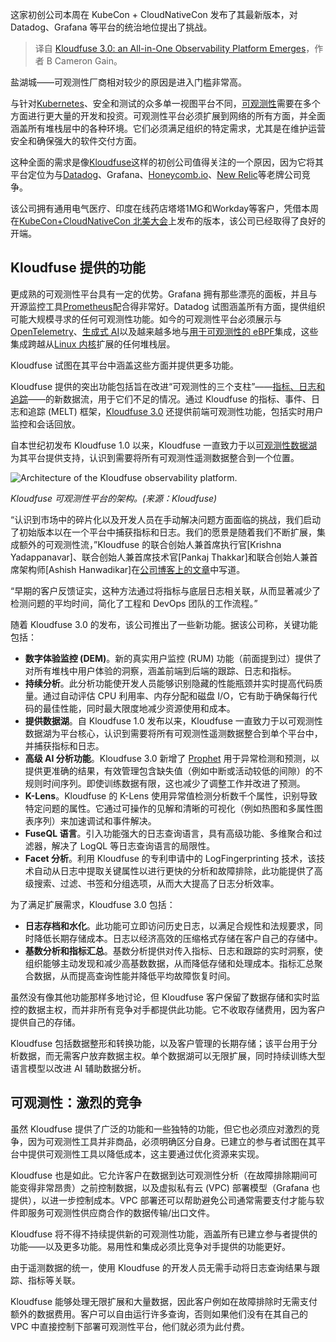 
<!--
title: Kloudfuse 3.0：一体化可观测性平台诞生
cover: https://cdn.thenewstack.io/media/2024/11/ed331c01-kloudfuse-logo.png
-->

这家初创公司本周在 KubeCon + CloudNativeCon 发布了其最新版本，对 Datadog、Grafana 等平台的统治地位提出了挑战。

> 译自 [Kloudfuse 3.0: an All-in-One Observability Platform Emerges](https://thenewstack.io/kloudfuse-3-0-an-all-in-one-observability-platform-emerges/)，作者 B Cameron Gain。

盐湖城——可观测性厂商相对较少的原因是进入门槛非常高。

与针对[Kubernetes](https://roadmap.sh/kubernetes)、安全和测试的众多单一视图平台不同，[可观测性](https://thenewstack.io/observability/)需要在多个方面进行更大量的开发和投资。可观测性平台必须扩展到网络的所有方面，并全面涵盖所有堆栈层中的各种环境。它们必须满足组织的特定需求，尤其是在维护运营安全和确保强大的软件交付方面。

这种全面的需求是像[Kloudfuse](http://www.kloudfuse.com)这样的初创公司值得关注的一个原因，因为它将其平台定位为与[Datadog](https://www.datadoghq.com/?utm_content=inline+mention)、Grafana、[Honeycomb.io](https://www.honeycomb.io/?utm_content=inline+mention)、[New Relic](http://newrelic.com/?utm_content=inline+mention)等老牌公司竞争。

该公司拥有通用电气医疗、印度在线药店塔塔1MG和Workday等客户，凭借本周在[KubeCon+CloudNativeCon 北美大会](https://events.linuxfoundation.org/kubecon-cloudnativecon-north-america/)上发布的版本，该公司已经取得了良好的开端。

## Kloudfuse 提供的功能

更成熟的可观测性平台具有一定的优势。Grafana 拥有那些漂亮的面板，并且与开源监控工具[Prometheus](https://thenewstack.io/prometheus-at-10-whats-been-its-impact-on-observability/)配合得非常好。Datadog 试图涵盖所有方面，提供组织可能大规模寻求的任何可观测性功能。如今的可观测性平台必须展示与[OpenTelemetry](https://thenewstack.io/why-the-latest-advances-in-opentelemetry-are-significant/)、[生成式 AI](https://thenewstack.io/ai-powered-observability-picking-up-where-aiops-failed/)以及越来越多地与[用于可观测性的 eBPF](https://thenewstack.io/ebpf-meaner-hooks-more-webassembly-and-observability-due/)集成，这些集成跨越从[Linux 内核](https://thenewstack.io/linux-kernel-6-12-prepped-for-superior-scheduling-real-time-ops/)扩展的任何堆栈层。

Kloudfuse 试图在其平台中涵盖这些方面并提供更多功能。

Kloudfuse 提供的突出功能包括旨在改进“可观测性的三个支柱”——[指标、日志和追踪](https://thenewstack.io/observability-working-with-metrics-logs-and-traces/)——的新数据流，用于它们不足的情况。通过 Kloudfuse 的指标、事件、日志和追踪 (MELT) 框架，[Kloudfuse 3.0](https://www.kloudfuse.com/product-launch/kloudfuse3.0) 还提供前端可观测性功能，包括实时用户监控和会话回放。

自本世纪初发布 Kloudfuse 1.0 以来，Kloudfuse 一直致力于以[可观测性数据湖](https://thenewstack.io/key-trends-shaping-the-observability-market/)为其平台提供支持，认识到需要将所有可观测性遥测数据整合到一个位置。

![Architecture of the Kloudfuse observability platform.](https://cdn.thenewstack.io/media/2024/11/73e694f1-kloudfuse-architecture-1024x474.png)

*Kloudfuse 可观测性平台的架构。(来源：Kloudfuse)*

“认识到市场中的碎片化以及开发人员在手动解决问题方面面临的挑战，我们启动了初始版本以在一个平台中捕获指标和日志。我们的愿景是随着我们不断扩展，集成额外的可观测性流，”Kloudfuse 的联合创始人兼首席执行官[Krishna Yadappanavar]、联合创始人兼首席技术官[Pankaj Thakkar]和联合创始人兼首席架构师[Ashish Hanwadikar]在[公司博客上的文章](https://www.kloudfuse.com/blog/unveiling-kloudfuse-3-0)中写道。

“早期的客户反馈证实，这种方法通过将指标与底层日志相关联，从而显著减少了检测问题的平均时间，简化了工程和 DevOps 团队的工作流程。”

随着 Kloudfuse 3.0 的发布，该公司推出了一些新功能。据该公司称，关键功能包括：

- **数字体验监控 (DEM)**。新的真实用户监控 (RUM) 功能（前面提到过）提供了对所有堆栈中用户体验的洞察，涵盖前端到后端的跟踪、日志和指标。
- **持续分析**。此分析功能使开发人员能够识别隐藏的性能瓶颈并实时提高代码质量。通过自动评估 CPU 利用率、内存分配和磁盘 I/O，它有助于确保每行代码的最佳性能，同时最大限度地减少资源使用和成本。
- **提供数据湖**。自 Kloudfuse 1.0 发布以来，Kloudfuse 一直致力于以可观测性数据湖为平台核心，认识到需要将所有可观测性遥测数据整合到单个平台中，并捕获指标和日志。
- **高级 AI 分析功能**。Kloudfuse 3.0 新增了 [Prophet](https://github.com/facebook/prophet) 用于异常检测和预测，以提供更准确的结果，有效管理包含缺失值（例如中断或活动较低的间隙）的不规则时间序列。即使训练数据有限，这也减少了调整工作并改进了预测。
- **K-Lens**。Kloudfuse 的 K-Lens 使用异常值检测分析数千个属性，识别导致特定问题的属性。它通过可操作的见解和清晰的可视化（例如热图和多属性图表序列）来加速调试和事件解决。
- **FuseQL 语言**。引入功能强大的日志查询语言，具有高级功能、多维聚合和过滤器，解决了 LogQL 等日志查询语言的局限性。
- **Facet 分析**。利用 Kloudfuse 的专利申请中的 LogFingerprinting 技术，该技术自动从日志中提取关键属性以进行更快的分析和故障排除，此功能提供了高级搜索、过滤、书签和分组选项，从而大大提高了日志分析效率。

为了满足扩展需求，Kloudfuse 3.0 包括：

- **日志存档和水化**。此功能可立即访问历史日志，以满足合规性和法规要求，同时降低长期存储成本。日志以经济高效的压缩格式存储在客户自己的存储中。
- **基数分析和指标汇总**。基数分析提供对传入指标、日志和跟踪的实时洞察，使组织能够主动发现和减少高基数数据，从而降低存储和处理成本。指标汇总聚合数据，从而提高查询性能并降低平均故障恢复时间。

虽然没有像其他功能那样多地讨论，但 Kloudfuse 客户保留了数据存储和实时监控的数据主权，而并非所有竞争对手都提供此功能。它不收取存储费用，因为客户提供自己的存储。

Kloudfuse 包括数据整形和转换功能，以及客户管理的长期存储；该平台用于分析数据，而无需客户放弃数据主权。单个数据湖可以无限扩展，同时持续训练大型语言模型以改进 AI 辅助数据分析。

## 可观测性：激烈的竞争

虽然 Kloudfuse 提供了广泛的功能和一些独特的功能，但它也必须应对激烈的竞争，因为可观测性工具并非商品，必须明确区分自身。已建立的参与者试图在其平台中提供可观测性工具以降低成本，这主要通过优化资源来实现。

Kloudfuse 也是如此。它允许客户在数据到达可观测性分析（在故障排除期间可能变得非常昂贵）之前控制数据，以及虚拟私有云 (VPC) 部署模型（Grafana 也提供），以进一步控制成本。VPC 部署还可以帮助避免公司通常需要支付才能与软件即服务可观测性供应商合作的数据传输/出口文件。

Kloudfuse 将不得不持续提供新的可观测性功能，涵盖所有已建立参与者提供的功能——以及更多功能。易用性和集成必须比竞争对手提供的功能更好。

由于遥测数据的统一，使用 Kloudfuse 的开发人员无需手动将日志查询结果与跟踪、指标等关联。

Kloudfuse 能够处理无限扩展和大量数据，因此客户例如在故障排除时无需支付额外的数据费用。客户可以自由运行许多查询，否则如果他们没有在其自己的 VPC 中直接控制下部署可观测性平台，他们就必须为此付费。

